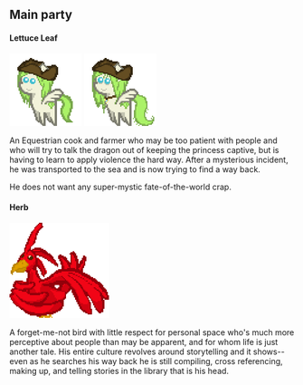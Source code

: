 ## Main party

#### Lettuce Leaf
![](Images/Papers/Leaf1.png) ![](Images/Papers/Leaf2.png)

An Equestrian cook and farmer who may be too patient with people and who will try to talk the dragon out of keeping the princess captive, but is having to learn to apply violence the hard way. After a mysterious incident, he was transported to the sea and is now trying to find a way back.

He does not want any super-mystic fate-of-the-world crap.

#### Herb
![](Images/Papers/Herb1.png)

A forget-me-not bird with little respect for personal space who's much more perceptive about people than may be apparent, and for whom life is just another tale. His entire culture revolves around storytelling and it shows-- even as he searches his way back he is still compiling, cross referencing, making up, and telling stories in the library that is his head.
